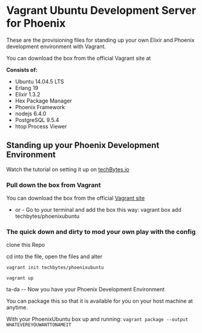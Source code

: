 # Vagrant Ubuntu Development Server for Phoenix

These are the provisioning files for standing up your own Elixir and Phoenix development environment with Vagrant.

You can download the box from the official Vagrant site at [](https://atlas.hashicorp.com/techbytes/boxes/PhoenixUbuntu)

__Consists of:__
* Ubuntu 14.04.5 LTS
* Erlang 19
* Elixir 1.3.2
* Hex Package Manager
* Phoenix Framework
* nodejs 6.4.0
* PostgreSQL 9.5.4
* htop Process Viewer

## Standing up your Phoenix Development Environment
Watch the tutorial on setting it up on [techBytes.io](https://youtu.be/WIcJ98vZiJU)
### Pull down the box from Vagrant
You can download the box from the official [Vagrant site](https://app.vagrantup.com/techbytes/boxes/PhoenixUbuntu)
- or -
Go to your terminal and add the box this way:
vagrant box add techbytes/phoenixubuntu

### The quick down and dirty to mod your own play with the config
clone this Repo

cd into the file, open the files and alter

`vagrant init techbytes/phoenixubuntu`

`vagrant up`

ta-da -- Now you have your Phoenix Development Environment

You can package this so that it is available for you on your host machine at anytime.

With your PhoenixUbuntu box up and running:
`vagrant package --output WHATEVEREYOUWANTTONAMEIT`
